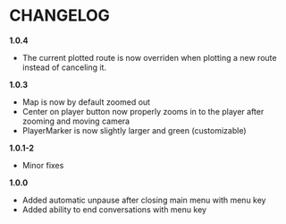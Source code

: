 # CHANGELOG
**1.0.4**
- The current plotted route is now overriden when plotting a new route instead of canceling it.

**1.0.3**
- Map is now by default zoomed out
- Center on player button now properly zooms in to the player after zooming and moving camera
- PlayerMarker is now slightly larger and green (customizable)

**1.0.1-2**
- Minor fixes

**1.0.0**
- Added automatic unpause after closing main menu with menu key
- Added ability to end conversations with menu key
